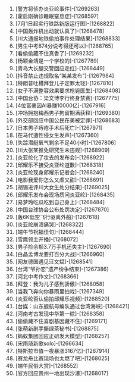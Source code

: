 
1. [警方将侦办炎亚纶事件]-[1269263]
1. [霍启刚确诊睡眠窒息症]-[1268597]
1. [7月1日起实行铁路新版运行图]-[1268822]
1. [中国轰炸机出动就认真了]-[1268478]
1. [川大通报地铁偷拍事件处理结果]-[1268833]
1. [男生中考874分说考得还可以]-[1268765]
1. [看偷偷藏不住真香了]-[1269232]
1. [杨颖金靖是一个学校的]-[1267789]
1. [青岛大长腿交警回应走红]-[1268449]
1. [抖音禁止违规取名“某某发布”]-[1267984]
1. [特朗普吐槽拜登儿子定罪太轻]-[1267810]
1. [女子不满整容效果要求枪毙医生]-[1268408]
1. [中国台协：梁文博李行终身禁赛]-[1267775]
1. [4位富豪因AI暴赚10000亿]-[1267916]
1. [冲场拥抱梅西男子拘留期满获释]-[1269380]
1. [外交部回应中国公民在美被定罪]-[1268683]
1. [日本男子痔疮手术后死亡]-[1267971]
1. [在马代遭性侵女生发声]-[1267360]
1. [失踪潜艇氧气剩余不足40小时]-[1267806]
1. [川大张某推免研究生未违规]-[1268909]
1. [炎亚纶化了妆去的发布会]-[1268922]
1. [邱耀乐不接受炎亚纶道歉]-[1268318]
1. [炎亚纶现身邱耀乐记者会]-[1268240]
1. [电影我爱你怎么又虐又甜]-[1268691]
1. [胡锡进评川大女生处分结果]-[1269025]
1. [邱耀乐发布会现场质问炎亚纶]-[1268435]
1. [易梦玲吃瓜吃到自己身上]-[1268484]
1. [中国台球协会公布处罚决定]-[1267870]
1. [轰6K低空飞行驱离外船]-[1267618]
1. [炎亚纶崩溃痛哭]-[1268322]
1. [端午节祝福佳句]-[1268444]
1. [雪鹰领主开播]-[1268072]
1. [男子捡余额3.7万手机还失主]-[1267690]
1. [白晶孟博龙要打百分大战]-[1266960]
1. [网友德国遇见汪文斌]-[1268541]
1. [台湾“爷孙恋”遗产纷争结束]-[1267386]
1. [河北中考作文]-[1268366]
1. [拜登：我为儿子感到骄傲]-[1268058]
1. [当我飞奔向你暴雨里拍戏]-[1267349]
1. [炎亚纶否认偷拍邱耀乐视频]-[1268520]
1. [台媒：山东舰航母编队通过台湾海峡]-[1268421]
1. [河南考古发现中华第一粽]-[1268358]
1. [偷偷藏不住喜剧基因藏不住]-[1269171]
1. [张萌新剧手撕绿茶秘书]-[1268875]
1. [蚂蚁集团回应正研发大模型]-[1268257]
1. [宋雨琦新歌solo]-[1266634]
1. [特斯拉市值一夜暴涨3167亿]-[1267914]
1. [赛龙舟比赛现场也太燃了吧]-[1268025]
1. [端午民俗大赏]-[1268552]
1. [官方回应贵州一地出现沙瀑]-[1268017]